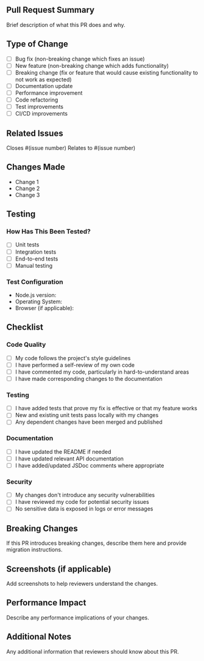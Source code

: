## Pull Request Summary

Brief description of what this PR does and why.

## Type of Change

- [ ] Bug fix (non-breaking change which fixes an issue)
- [ ] New feature (non-breaking change which adds functionality)
- [ ] Breaking change (fix or feature that would cause existing functionality to not work as expected)
- [ ] Documentation update
- [ ] Performance improvement
- [ ] Code refactoring
- [ ] Test improvements
- [ ] CI/CD improvements

## Related Issues

Closes #(issue number)
Relates to #(issue number)

## Changes Made

- Change 1
- Change 2
- Change 3

## Testing

### How Has This Been Tested?

- [ ] Unit tests
- [ ] Integration tests
- [ ] End-to-end tests
- [ ] Manual testing

### Test Configuration

- Node.js version: 
- Operating System: 
- Browser (if applicable): 

## Checklist

### Code Quality
- [ ] My code follows the project's style guidelines
- [ ] I have performed a self-review of my own code
- [ ] I have commented my code, particularly in hard-to-understand areas
- [ ] I have made corresponding changes to the documentation

### Testing
- [ ] I have added tests that prove my fix is effective or that my feature works
- [ ] New and existing unit tests pass locally with my changes
- [ ] Any dependent changes have been merged and published

### Documentation
- [ ] I have updated the README if needed
- [ ] I have updated relevant API documentation
- [ ] I have added/updated JSDoc comments where appropriate

### Security
- [ ] My changes don't introduce any security vulnerabilities
- [ ] I have reviewed my code for potential security issues
- [ ] No sensitive data is exposed in logs or error messages

## Breaking Changes

If this PR introduces breaking changes, describe them here and provide migration instructions.

## Screenshots (if applicable)

Add screenshots to help reviewers understand the changes.

## Performance Impact

Describe any performance implications of your changes.

## Additional Notes

Any additional information that reviewers should know about this PR.